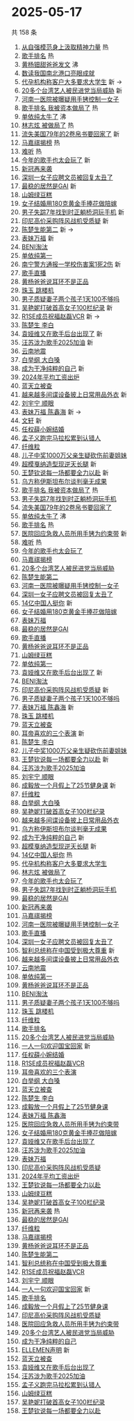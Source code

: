 # 2025-05-17

共 158 条

<!-- BEGIN -->
<!-- 最后更新时间 Sat May 17 2025 03:15:36 GMT+0800 (China Standard Time) -->

1. [从自强模范身上汲取精神力量](https://s.weibo.com//weibo?q=%23%E4%BB%8E%E8%87%AA%E5%BC%BA%E6%A8%A1%E8%8C%83%E8%BA%AB%E4%B8%8A%E6%B1%B2%E5%8F%96%E7%B2%BE%E7%A5%9E%E5%8A%9B%E9%87%8F%23&Refer=new_time)
   热
1. [歌手排名](https://s.weibo.com//weibo?q=%E6%AD%8C%E6%89%8B%E6%8E%92%E5%90%8D&t=31&band_rank=1&Refer=top)
   热
1. [黄杨钿甜爸爸发文](https://s.weibo.com//weibo?q=%23%E9%BB%84%E6%9D%A8%E9%92%BF%E7%94%9C%E7%88%B8%E7%88%B8%E5%8F%91%E6%96%87%23&t=31&band_rank=2&Refer=top)
   沸
1. [数读我国南北港口亮眼成就](https://s.weibo.com//weibo?q=%23%E6%95%B0%E8%AF%BB%E6%88%91%E5%9B%BD%E5%8D%97%E5%8C%97%E6%B8%AF%E5%8F%A3%E4%BA%AE%E7%9C%BC%E6%88%90%E5%B0%B1%23&t=31&band_rank=3&Refer=top)
1. [代孕机构称客户大多要求大学生](https://s.weibo.com//weibo?q=%23%E4%BB%A3%E5%AD%95%E6%9C%BA%E6%9E%84%E7%A7%B0%E5%AE%A2%E6%88%B7%E5%A4%A7%E5%A4%9A%E8%A6%81%E6%B1%82%E5%A4%A7%E5%AD%A6%E7%94%9F%23&t=31&band_rank=4&Refer=top)
   新 ->
1. [20多个台湾艺人被民进党当局威胁](https://s.weibo.com//weibo?q=%2320%E5%A4%9A%E4%B8%AA%E5%8F%B0%E6%B9%BE%E8%89%BA%E4%BA%BA%E8%A2%AB%E6%B0%91%E8%BF%9B%E5%85%9A%E5%BD%93%E5%B1%80%E5%A8%81%E8%83%81%23&t=31&band_rank=5&Refer=top)
   新
1. [河南一医院被曝疑用手铐控制一女子](https://s.weibo.com//weibo?q=%23%E6%B2%B3%E5%8D%97%E4%B8%80%E5%8C%BB%E9%99%A2%E8%A2%AB%E6%9B%9D%E7%96%91%E7%94%A8%E6%89%8B%E9%93%90%E6%8E%A7%E5%88%B6%E4%B8%80%E5%A5%B3%E5%AD%90%23&t=31&band_rank=6&Refer=top)
1. [歌手排名 我被资本做局了](https://s.weibo.com//weibo?q=%E6%AD%8C%E6%89%8B%E6%8E%92%E5%90%8D%20%E6%88%91%E8%A2%AB%E8%B5%84%E6%9C%AC%E5%81%9A%E5%B1%80%E4%BA%86&t=31&band_rank=7&Refer=top)
   热
1. [单依纯太牛了](https://s.weibo.com//weibo?q=%E5%8D%95%E4%BE%9D%E7%BA%AF%E5%A4%AA%E7%89%9B%E4%BA%86&t=31&band_rank=8&Refer=top)
   沸
1. [林志炫 被做局了](https://s.weibo.com//weibo?q=%E6%9E%97%E5%BF%97%E7%82%AB%20%E8%A2%AB%E5%81%9A%E5%B1%80%E4%BA%86&t=31&band_rank=9&Refer=top)
   热
1. [流失美国79年的2卷帛书要回家了](https://s.weibo.com//weibo?q=%23%E6%B5%81%E5%A4%B1%E7%BE%8E%E5%9B%BD79%E5%B9%B4%E7%9A%842%E5%8D%B7%E5%B8%9B%E4%B9%A6%E8%A6%81%E5%9B%9E%E5%AE%B6%E4%BA%86%23&t=31&band_rank=10&Refer=top)
   新
1. [马嘉祺揭榜](https://s.weibo.com//weibo?q=%23%E9%A9%AC%E5%98%89%E7%A5%BA%E6%8F%AD%E6%A6%9C%23&t=31&band_rank=11&Refer=top)
   热
1. [难听](https://s.weibo.com//weibo?q=%E9%9A%BE%E5%90%AC&t=31&band_rank=12&Refer=top)
   热
1. [今年的歌手也太会玩了](https://s.weibo.com//weibo?q=%23%E4%BB%8A%E5%B9%B4%E7%9A%84%E6%AD%8C%E6%89%8B%E4%B9%9F%E5%A4%AA%E4%BC%9A%E7%8E%A9%E4%BA%86%23&t=31&band_rank=13&Refer=top)
   新
1. [新冠再来袭](https://s.weibo.com//weibo?q=%23%E6%96%B0%E5%86%A0%E5%86%8D%E6%9D%A5%E8%A2%AD%23&t=31&band_rank=14&Refer=top)
1. [深圳一女子应聘文员被回复太丑了](https://s.weibo.com//weibo?q=%23%E6%B7%B1%E5%9C%B3%E4%B8%80%E5%A5%B3%E5%AD%90%E5%BA%94%E8%81%98%E6%96%87%E5%91%98%E8%A2%AB%E5%9B%9E%E5%A4%8D%E5%A4%AA%E4%B8%91%E4%BA%86%23&t=31&band_rank=15&Refer=top)
1. [最稳的居然是GAI](https://s.weibo.com//weibo?q=%23%E6%9C%80%E7%A8%B3%E7%9A%84%E5%B1%85%E7%84%B6%E6%98%AFGAI%23&t=31&band_rank=16&Refer=top)
   新
1. [山姆绿豆糕](https://s.weibo.com//weibo?q=%E5%B1%B1%E5%A7%86%E7%BB%BF%E8%B1%86%E7%B3%95&t=31&band_rank=17&Refer=top)
1. [女子结婚用180克黄金手捧花做陪嫁](https://s.weibo.com//weibo?q=%23%E5%A5%B3%E5%AD%90%E7%BB%93%E5%A9%9A%E7%94%A8180%E5%85%8B%E9%BB%84%E9%87%91%E6%89%8B%E6%8D%A7%E8%8A%B1%E5%81%9A%E9%99%AA%E5%AB%81%23&t=31&band_rank=18&Refer=top)
1. [男子失踪7年找到时正躺桥洞玩手机](https://s.weibo.com//weibo?q=%23%E7%94%B7%E5%AD%90%E5%A4%B1%E8%B8%AA7%E5%B9%B4%E6%89%BE%E5%88%B0%E6%97%B6%E6%AD%A3%E8%BA%BA%E6%A1%A5%E6%B4%9E%E7%8E%A9%E6%89%8B%E6%9C%BA%23&t=31&band_rank=19&Refer=top)
   新
1. [印尼高价采购阵风战机受质疑](https://s.weibo.com//weibo?q=%23%E5%8D%B0%E5%B0%BC%E9%AB%98%E4%BB%B7%E9%87%87%E8%B4%AD%E9%98%B5%E9%A3%8E%E6%88%98%E6%9C%BA%E5%8F%97%E8%B4%A8%E7%96%91%23&t=31&band_rank=20&Refer=top)
   新
1. [陈楚生能第二](https://s.weibo.com//weibo?q=%E9%99%88%E6%A5%9A%E7%94%9F%E8%83%BD%E7%AC%AC%E4%BA%8C&t=31&band_rank=21&Refer=top)
   新 ->
1. [表妹万福](https://s.weibo.com//weibo?q=%E8%A1%A8%E5%A6%B9%E4%B8%87%E7%A6%8F&t=31&band_rank=22&Refer=top)
   新
1. [BENI淘汰](https://s.weibo.com//weibo?q=BENI%E6%B7%98%E6%B1%B0&t=31&band_rank=23&Refer=top)
1. [单依纯第一](https://s.weibo.com//weibo?q=%E5%8D%95%E4%BE%9D%E7%BA%AF%E7%AC%AC%E4%B8%80&t=31&band_rank=24&Refer=top)
1. [南宁警方通报一学校伤害案1死2伤](https://s.weibo.com//weibo?q=%23%E5%8D%97%E5%AE%81%E8%AD%A6%E6%96%B9%E9%80%9A%E6%8A%A5%E4%B8%80%E5%AD%A6%E6%A0%A1%E4%BC%A4%E5%AE%B3%E6%A1%881%E6%AD%BB2%E4%BC%A4%23&t=31&band_rank=25&Refer=top)
   新
1. [歌手直播](https://s.weibo.com//weibo?q=%E6%AD%8C%E6%89%8B%E7%9B%B4%E6%92%AD&t=31&band_rank=26&Refer=top)
1. [黄杨爸爸说耳环不是正品](https://s.weibo.com//weibo?q=%23%E9%BB%84%E6%9D%A8%E7%88%B8%E7%88%B8%E8%AF%B4%E8%80%B3%E7%8E%AF%E4%B8%8D%E6%98%AF%E6%AD%A3%E5%93%81%23&t=31&band_rank=27&Refer=top)
1. [珠玉 跳楼机](https://s.weibo.com//weibo?q=%E7%8F%A0%E7%8E%89%20%E8%B7%B3%E6%A5%BC%E6%9C%BA&t=31&band_rank=28&Refer=top)
1. [男子质疑妻子两个孩子1天100不够吗](https://s.weibo.com//weibo?q=%23%E7%94%B7%E5%AD%90%E8%B4%A8%E7%96%91%E5%A6%BB%E5%AD%90%E4%B8%A4%E4%B8%AA%E5%AD%A9%E5%AD%901%E5%A4%A9100%E4%B8%8D%E5%A4%9F%E5%90%97%23&t=31&band_rank=29&Refer=top)
1. [吴艳妮打破首高女子100栏纪录](https://s.weibo.com//weibo?q=%23%E5%90%B4%E8%89%B3%E5%A6%AE%E6%89%93%E7%A0%B4%E9%A6%96%E9%AB%98%E5%A5%B3%E5%AD%90100%E6%A0%8F%E7%BA%AA%E5%BD%95%23&t=31&band_rank=30&Refer=top)
   新
1. [R1SE成员祝福赵磊VCR](https://s.weibo.com//weibo?q=%23R1SE%E6%88%90%E5%91%98%E7%A5%9D%E7%A6%8F%E8%B5%B5%E7%A3%8AVCR%23&t=31&band_rank=31&Refer=top)
   新 ->
1. [陈楚生 李白](https://s.weibo.com//weibo?q=%E9%99%88%E6%A5%9A%E7%94%9F%20%E6%9D%8E%E7%99%BD&t=31&band_rank=32&Refer=top)
1. [袁娅维又在歌手后台出现了](https://s.weibo.com//weibo?q=%E8%A2%81%E5%A8%85%E7%BB%B4%E5%8F%88%E5%9C%A8%E6%AD%8C%E6%89%8B%E5%90%8E%E5%8F%B0%E5%87%BA%E7%8E%B0%E4%BA%86&t=31&band_rank=33&Refer=top)
   新
1. [汪苏泷为歌手2025加油](https://s.weibo.com//weibo?q=%23%E6%B1%AA%E8%8B%8F%E6%B3%B7%E4%B8%BA%E6%AD%8C%E6%89%8B2025%E5%8A%A0%E6%B2%B9%23&t=31&band_rank=34&Refer=top)
   新
1. [云南地震](https://s.weibo.com//weibo?q=%E4%BA%91%E5%8D%97%E5%9C%B0%E9%9C%87&t=31&band_rank=35&Refer=top)
1. [白举纲 大白嗓](https://s.weibo.com//weibo?q=%E7%99%BD%E4%B8%BE%E7%BA%B2%20%E5%A4%A7%E7%99%BD%E5%97%93&t=31&band_rank=36&Refer=top)
1. [成为干净纯粹的自己](https://s.weibo.com//weibo?q=%23%E6%88%90%E4%B8%BA%E5%B9%B2%E5%87%80%E7%BA%AF%E7%B2%B9%E7%9A%84%E8%87%AA%E5%B7%B1%23&t=31&band_rank=37&Refer=top)
   新
1. [2024年平均工资出炉](https://s.weibo.com//weibo?q=%232024%E5%B9%B4%E5%B9%B3%E5%9D%87%E5%B7%A5%E8%B5%84%E5%87%BA%E7%82%89%23&t=31&band_rank=38&Refer=top)
1. [蓝天立被查](https://s.weibo.com//weibo?q=%23%E8%93%9D%E5%A4%A9%E7%AB%8B%E8%A2%AB%E6%9F%A5%23&t=31&band_rank=39&Refer=top)
1. [越来越多间谍设备披上日常用品外衣](https://s.weibo.com//weibo?q=%23%E8%B6%8A%E6%9D%A5%E8%B6%8A%E5%A4%9A%E9%97%B4%E8%B0%8D%E8%AE%BE%E5%A4%87%E6%8A%AB%E4%B8%8A%E6%97%A5%E5%B8%B8%E7%94%A8%E5%93%81%E5%A4%96%E8%A1%A3%23&t=31&band_rank=40&Refer=top)
   新
1. [刘宇宁 顺眼](https://s.weibo.com//weibo?q=%E5%88%98%E5%AE%87%E5%AE%81%20%E9%A1%BA%E7%9C%BC&t=31&band_rank=41&Refer=top)
1. [表妹万福 陈鑫海](https://s.weibo.com//weibo?q=%E8%A1%A8%E5%A6%B9%E4%B8%87%E7%A6%8F%20%E9%99%88%E9%91%AB%E6%B5%B7&t=31&band_rank=42&Refer=top)
   新 ->
1. [文轩](https://s.weibo.com//weibo?q=%E6%96%87%E8%BD%A9&t=31&band_rank=43&Refer=top)
   新
1. [任权薛小婉结婚](https://s.weibo.com//weibo?q=%23%E4%BB%BB%E6%9D%83%E8%96%9B%E5%B0%8F%E5%A9%89%E7%BB%93%E5%A9%9A%23&t=31&band_rank=44&Refer=top)
1. [孟子义跑完马拉松累到认错人](https://s.weibo.com//weibo?q=%E5%AD%9F%E5%AD%90%E4%B9%89%E8%B7%91%E5%AE%8C%E9%A9%AC%E6%8B%89%E6%9D%BE%E7%B4%AF%E5%88%B0%E8%AE%A4%E9%94%99%E4%BA%BA&t=31&band_rank=45&Refer=top)
1. [纤维粒](https://s.weibo.com//weibo?q=%E7%BA%A4%E7%BB%B4%E7%B2%92&t=31&band_rank=46&Refer=top)
1. [儿子中奖1000万父亲生疑砍伤前妻姐妹](https://s.weibo.com//weibo?q=%23%E5%84%BF%E5%AD%90%E4%B8%AD%E5%A5%961000%E4%B8%87%E7%88%B6%E4%BA%B2%E7%94%9F%E7%96%91%E7%A0%8D%E4%BC%A4%E5%89%8D%E5%A6%BB%E5%A7%90%E5%A6%B9%23&t=31&band_rank=47&Refer=top)
1. [超模戛纳造型现逆天长腿](https://s.weibo.com//weibo?q=%E8%B6%85%E6%A8%A1%E6%88%9B%E7%BA%B3%E9%80%A0%E5%9E%8B%E7%8E%B0%E9%80%86%E5%A4%A9%E9%95%BF%E8%85%BF&t=31&band_rank=48&Refer=top)
   新
1. [王楚钦说每一场都要全力以赴](https://s.weibo.com//weibo?q=%23%E7%8E%8B%E6%A5%9A%E9%92%A6%E8%AF%B4%E6%AF%8F%E4%B8%80%E5%9C%BA%E9%83%BD%E8%A6%81%E5%85%A8%E5%8A%9B%E4%BB%A5%E8%B5%B4%23&t=31&band_rank=49&Refer=top)
   新
1. [乌方称伊斯坦布尔谈判毫无成果](https://s.weibo.com//weibo?q=%23%E4%B9%8C%E6%96%B9%E7%A7%B0%E4%BC%8A%E6%96%AF%E5%9D%A6%E5%B8%83%E5%B0%94%E8%B0%88%E5%88%A4%E6%AF%AB%E6%97%A0%E6%88%90%E6%9E%9C%23&t=31&band_rank=50&Refer=top)
1. [歌手排名 我被资本做局了](https://s.weibo.com//weibo?q=%E6%AD%8C%E6%89%8B%E6%8E%92%E5%90%8D%20%E6%88%91%E8%A2%AB%E8%B5%84%E6%9C%AC%E5%81%9A%E5%B1%80%E4%BA%86&t=31&band_rank=1&Refer=top)
   热
1. [男子失踪7年找到时正躺桥洞玩手机](https://s.weibo.com//weibo?q=%23%E7%94%B7%E5%AD%90%E5%A4%B1%E8%B8%AA7%E5%B9%B4%E6%89%BE%E5%88%B0%E6%97%B6%E6%AD%A3%E8%BA%BA%E6%A1%A5%E6%B4%9E%E7%8E%A9%E6%89%8B%E6%9C%BA%23&t=31&band_rank=5&Refer=top)
1. [流失美国79年的2卷帛书要回家了](https://s.weibo.com//weibo?q=%23%E6%B5%81%E5%A4%B1%E7%BE%8E%E5%9B%BD79%E5%B9%B4%E7%9A%842%E5%8D%B7%E5%B8%9B%E4%B9%A6%E8%A6%81%E5%9B%9E%E5%AE%B6%E4%BA%86%23&t=31&band_rank=6&Refer=top)
1. [单依纯太牛了](https://s.weibo.com//weibo?q=%E5%8D%95%E4%BE%9D%E7%BA%AF%E5%A4%AA%E7%89%9B%E4%BA%86&t=31&band_rank=7&Refer=top)
   沸
1. [歌手排名](https://s.weibo.com//weibo?q=%E6%AD%8C%E6%89%8B%E6%8E%92%E5%90%8D&t=31&band_rank=8&Refer=top)
   热
1. [医院回应急救人员所用手铐为约束带](https://s.weibo.com//weibo?q=%23%E5%8C%BB%E9%99%A2%E5%9B%9E%E5%BA%94%E6%80%A5%E6%95%91%E4%BA%BA%E5%91%98%E6%89%80%E7%94%A8%E6%89%8B%E9%93%90%E4%B8%BA%E7%BA%A6%E6%9D%9F%E5%B8%A6%23&t=31&band_rank=10&Refer=top)
   新
1. [难听](https://s.weibo.com//weibo?q=%E9%9A%BE%E5%90%AC&t=31&band_rank=11&Refer=top)
   热
1. [今年的歌手也太会玩了](https://s.weibo.com//weibo?q=%23%E4%BB%8A%E5%B9%B4%E7%9A%84%E6%AD%8C%E6%89%8B%E4%B9%9F%E5%A4%AA%E4%BC%9A%E7%8E%A9%E4%BA%86%23&t=31&band_rank=12&Refer=top)
1. [马嘉祺揭榜](https://s.weibo.com//weibo?q=%23%E9%A9%AC%E5%98%89%E7%A5%BA%E6%8F%AD%E6%A6%9C%23&t=31&band_rank=13&Refer=top)
1. [20多个台湾艺人被民进党当局威胁](https://s.weibo.com//weibo?q=%2320%E5%A4%9A%E4%B8%AA%E5%8F%B0%E6%B9%BE%E8%89%BA%E4%BA%BA%E8%A2%AB%E6%B0%91%E8%BF%9B%E5%85%9A%E5%BD%93%E5%B1%80%E5%A8%81%E8%83%81%23&t=31&band_rank=15&Refer=top)
1. [陈楚生能第二](https://s.weibo.com//weibo?q=%E9%99%88%E6%A5%9A%E7%94%9F%E8%83%BD%E7%AC%AC%E4%BA%8C&t=31&band_rank=16&Refer=top)
1. [河南一医院被曝疑用手铐控制一女子](https://s.weibo.com//weibo?q=%23%E6%B2%B3%E5%8D%97%E4%B8%80%E5%8C%BB%E9%99%A2%E8%A2%AB%E6%9B%9D%E7%96%91%E7%94%A8%E6%89%8B%E9%93%90%E6%8E%A7%E5%88%B6%E4%B8%80%E5%A5%B3%E5%AD%90%23&t=31&band_rank=17&Refer=top)
1. [深圳一女子应聘文员被回复太丑了](https://s.weibo.com//weibo?q=%23%E6%B7%B1%E5%9C%B3%E4%B8%80%E5%A5%B3%E5%AD%90%E5%BA%94%E8%81%98%E6%96%87%E5%91%98%E8%A2%AB%E5%9B%9E%E5%A4%8D%E5%A4%AA%E4%B8%91%E4%BA%86%23&t=31&band_rank=18&Refer=top)
1. [14亿中国人挺你](https://s.weibo.com//weibo?q=14%E4%BA%BF%E4%B8%AD%E5%9B%BD%E4%BA%BA%E6%8C%BA%E4%BD%A0&t=31&band_rank=19&Refer=top)
   新
1. [女子结婚用180克黄金手捧花做陪嫁](https://s.weibo.com//weibo?q=%23%E5%A5%B3%E5%AD%90%E7%BB%93%E5%A9%9A%E7%94%A8180%E5%85%8B%E9%BB%84%E9%87%91%E6%89%8B%E6%8D%A7%E8%8A%B1%E5%81%9A%E9%99%AA%E5%AB%81%23&t=31&band_rank=20&Refer=top)
1. [表妹万福](https://s.weibo.com//weibo?q=%E8%A1%A8%E5%A6%B9%E4%B8%87%E7%A6%8F&t=31&band_rank=21&Refer=top)
1. [最稳的居然是GAI](https://s.weibo.com//weibo?q=%23%E6%9C%80%E7%A8%B3%E7%9A%84%E5%B1%85%E7%84%B6%E6%98%AFGAI%23&t=31&band_rank=22&Refer=top)
1. [歌手直播](https://s.weibo.com//weibo?q=%E6%AD%8C%E6%89%8B%E7%9B%B4%E6%92%AD&t=31&band_rank=23&Refer=top)
1. [黄杨爸爸说耳环不是正品](https://s.weibo.com//weibo?q=%23%E9%BB%84%E6%9D%A8%E7%88%B8%E7%88%B8%E8%AF%B4%E8%80%B3%E7%8E%AF%E4%B8%8D%E6%98%AF%E6%AD%A3%E5%93%81%23&t=31&band_rank=24&Refer=top)
1. [山姆绿豆糕](https://s.weibo.com//weibo?q=%E5%B1%B1%E5%A7%86%E7%BB%BF%E8%B1%86%E7%B3%95&t=31&band_rank=25&Refer=top)
1. [单依纯第一](https://s.weibo.com//weibo?q=%E5%8D%95%E4%BE%9D%E7%BA%AF%E7%AC%AC%E4%B8%80&t=31&band_rank=26&Refer=top)
1. [袁娅维又在歌手后台出现了](https://s.weibo.com//weibo?q=%E8%A2%81%E5%A8%85%E7%BB%B4%E5%8F%88%E5%9C%A8%E6%AD%8C%E6%89%8B%E5%90%8E%E5%8F%B0%E5%87%BA%E7%8E%B0%E4%BA%86&t=31&band_rank=27&Refer=top)
   新
1. [BENI淘汰](https://s.weibo.com//weibo?q=BENI%E6%B7%98%E6%B1%B0&t=31&band_rank=28&Refer=top)
1. [印尼高价采购阵风战机受质疑](https://s.weibo.com//weibo?q=%23%E5%8D%B0%E5%B0%BC%E9%AB%98%E4%BB%B7%E9%87%87%E8%B4%AD%E9%98%B5%E9%A3%8E%E6%88%98%E6%9C%BA%E5%8F%97%E8%B4%A8%E7%96%91%23&t=31&band_rank=29&Refer=top)
   新
1. [男子质疑妻子两个孩子1天100不够吗](https://s.weibo.com//weibo?q=%23%E7%94%B7%E5%AD%90%E8%B4%A8%E7%96%91%E5%A6%BB%E5%AD%90%E4%B8%A4%E4%B8%AA%E5%AD%A9%E5%AD%901%E5%A4%A9100%E4%B8%8D%E5%A4%9F%E5%90%97%23&t=31&band_rank=30&Refer=top)
1. [表妹万福 陈鑫海](https://s.weibo.com//weibo?q=%E8%A1%A8%E5%A6%B9%E4%B8%87%E7%A6%8F%20%E9%99%88%E9%91%AB%E6%B5%B7&t=31&band_rank=32&Refer=top)
   新
1. [珠玉 跳楼机](https://s.weibo.com//weibo?q=%E7%8F%A0%E7%8E%89%20%E8%B7%B3%E6%A5%BC%E6%9C%BA&t=31&band_rank=33&Refer=top)
1. [蓝天立被查](https://s.weibo.com//weibo?q=%23%E8%93%9D%E5%A4%A9%E7%AB%8B%E8%A2%AB%E6%9F%A5%23&t=31&band_rank=34&Refer=top)
1. [耳帝喜欢的三个表演](https://s.weibo.com//weibo?q=%23%E8%80%B3%E5%B8%9D%E5%96%9C%E6%AC%A2%E7%9A%84%E4%B8%89%E4%B8%AA%E8%A1%A8%E6%BC%94%23&t=31&band_rank=36&Refer=top)
   新
1. [陈楚生 李白](https://s.weibo.com//weibo?q=%E9%99%88%E6%A5%9A%E7%94%9F%20%E6%9D%8E%E7%99%BD&t=31&band_rank=37&Refer=top)
1. [儿子中奖1000万父亲生疑砍伤前妻姐妹](https://s.weibo.com//weibo?q=%23%E5%84%BF%E5%AD%90%E4%B8%AD%E5%A5%961000%E4%B8%87%E7%88%B6%E4%BA%B2%E7%94%9F%E7%96%91%E7%A0%8D%E4%BC%A4%E5%89%8D%E5%A6%BB%E5%A7%90%E5%A6%B9%23&t=31&band_rank=39&Refer=top)
1. [王楚钦说每一场都要全力以赴](https://s.weibo.com//weibo?q=%23%E7%8E%8B%E6%A5%9A%E9%92%A6%E8%AF%B4%E6%AF%8F%E4%B8%80%E5%9C%BA%E9%83%BD%E8%A6%81%E5%85%A8%E5%8A%9B%E4%BB%A5%E8%B5%B4%23&t=31&band_rank=40&Refer=top)
   新
1. [汪苏泷为歌手2025加油](https://s.weibo.com//weibo?q=%23%E6%B1%AA%E8%8B%8F%E6%B3%B7%E4%B8%BA%E6%AD%8C%E6%89%8B2025%E5%8A%A0%E6%B2%B9%23&t=31&band_rank=41&Refer=top)
1. [刘宇宁 顺眼](https://s.weibo.com//weibo?q=%E5%88%98%E5%AE%87%E5%AE%81%20%E9%A1%BA%E7%9C%BC&t=31&band_rank=42&Refer=top)
1. [成毅放一个月假上了25节健身课](https://s.weibo.com//weibo?q=%23%E6%88%90%E6%AF%85%E6%94%BE%E4%B8%80%E4%B8%AA%E6%9C%88%E5%81%87%E4%B8%8A%E4%BA%8625%E8%8A%82%E5%81%A5%E8%BA%AB%E8%AF%BE%23&t=31&band_rank=43&Refer=top)
   新
1. [纤维粒](https://s.weibo.com//weibo?q=%E7%BA%A4%E7%BB%B4%E7%B2%92&t=31&band_rank=44&Refer=top)
1. [白举纲 大白嗓](https://s.weibo.com//weibo?q=%E7%99%BD%E4%B8%BE%E7%BA%B2%20%E5%A4%A7%E7%99%BD%E5%97%93&t=31&band_rank=45&Refer=top)
1. [吴艳妮打破首高女子100栏纪录](https://s.weibo.com//weibo?q=%23%E5%90%B4%E8%89%B3%E5%A6%AE%E6%89%93%E7%A0%B4%E9%A6%96%E9%AB%98%E5%A5%B3%E5%AD%90100%E6%A0%8F%E7%BA%AA%E5%BD%95%23&t=31&band_rank=46&Refer=top)
1. [越来越多间谍设备披上日常用品外衣](https://s.weibo.com//weibo?q=%23%E8%B6%8A%E6%9D%A5%E8%B6%8A%E5%A4%9A%E9%97%B4%E8%B0%8D%E8%AE%BE%E5%A4%87%E6%8A%AB%E4%B8%8A%E6%97%A5%E5%B8%B8%E7%94%A8%E5%93%81%E5%A4%96%E8%A1%A3%23&t=31&band_rank=47&Refer=top)
1. [乌方称伊斯坦布尔谈判毫无成果](https://s.weibo.com//weibo?q=%23%E4%B9%8C%E6%96%B9%E7%A7%B0%E4%BC%8A%E6%96%AF%E5%9D%A6%E5%B8%83%E5%B0%94%E8%B0%88%E5%88%A4%E6%AF%AB%E6%97%A0%E6%88%90%E6%9E%9C%23&t=31&band_rank=48&Refer=top)
1. [成为干净纯粹的自己](https://s.weibo.com//weibo?q=%23%E6%88%90%E4%B8%BA%E5%B9%B2%E5%87%80%E7%BA%AF%E7%B2%B9%E7%9A%84%E8%87%AA%E5%B7%B1%23&t=31&band_rank=49&Refer=top)
   新
1. [超模戛纳造型现逆天长腿](https://s.weibo.com//weibo?q=%E8%B6%85%E6%A8%A1%E6%88%9B%E7%BA%B3%E9%80%A0%E5%9E%8B%E7%8E%B0%E9%80%86%E5%A4%A9%E9%95%BF%E8%85%BF&t=31&band_rank=50&Refer=top)
   新
1. [14亿中国人挺你](https://s.weibo.com//weibo?q=14%E4%BA%BF%E4%B8%AD%E5%9B%BD%E4%BA%BA%E6%8C%BA%E4%BD%A0&t=31&band_rank=4&Refer=top)
   热
1. [代孕机构称客户大多要求大学生](https://s.weibo.com//weibo?q=%23%E4%BB%A3%E5%AD%95%E6%9C%BA%E6%9E%84%E7%A7%B0%E5%AE%A2%E6%88%B7%E5%A4%A7%E5%A4%9A%E8%A6%81%E6%B1%82%E5%A4%A7%E5%AD%A6%E7%94%9F%23&t=31&band_rank=5&Refer=top)
1. [林志炫 被做局了](https://s.weibo.com//weibo?q=%E6%9E%97%E5%BF%97%E7%82%AB%20%E8%A2%AB%E5%81%9A%E5%B1%80%E4%BA%86&t=31&band_rank=8&Refer=top)
1. [今年的歌手也太会玩了](https://s.weibo.com//weibo?q=%23%E4%BB%8A%E5%B9%B4%E7%9A%84%E6%AD%8C%E6%89%8B%E4%B9%9F%E5%A4%AA%E4%BC%9A%E7%8E%A9%E4%BA%86%23&t=31&band_rank=9&Refer=top)
1. [男子失踪7年找到时正躺桥洞玩手机](https://s.weibo.com//weibo?q=%23%E7%94%B7%E5%AD%90%E5%A4%B1%E8%B8%AA7%E5%B9%B4%E6%89%BE%E5%88%B0%E6%97%B6%E6%AD%A3%E8%BA%BA%E6%A1%A5%E6%B4%9E%E7%8E%A9%E6%89%8B%E6%9C%BA%23&t=31&band_rank=10&Refer=top)
1. [最稳的居然是GAI](https://s.weibo.com//weibo?q=%23%E6%9C%80%E7%A8%B3%E7%9A%84%E5%B1%85%E7%84%B6%E6%98%AFGAI%23&t=31&band_rank=12&Refer=top)
1. [新冠再来袭](https://s.weibo.com//weibo?q=%23%E6%96%B0%E5%86%A0%E5%86%8D%E6%9D%A5%E8%A2%AD%23&t=31&band_rank=13&Refer=top)
1. [马嘉祺揭榜](https://s.weibo.com//weibo?q=%23%E9%A9%AC%E5%98%89%E7%A5%BA%E6%8F%AD%E6%A6%9C%23&t=31&band_rank=14&Refer=top)
1. [河南一医院被曝疑用手铐控制一女子](https://s.weibo.com//weibo?q=%23%E6%B2%B3%E5%8D%97%E4%B8%80%E5%8C%BB%E9%99%A2%E8%A2%AB%E6%9B%9D%E7%96%91%E7%94%A8%E6%89%8B%E9%93%90%E6%8E%A7%E5%88%B6%E4%B8%80%E5%A5%B3%E5%AD%90%23&t=31&band_rank=15&Refer=top)
1. [歌手直播](https://s.weibo.com//weibo?q=%E6%AD%8C%E6%89%8B%E7%9B%B4%E6%92%AD&t=31&band_rank=16&Refer=top)
1. [深圳一女子应聘文员被回复太丑了](https://s.weibo.com//weibo?q=%23%E6%B7%B1%E5%9C%B3%E4%B8%80%E5%A5%B3%E5%AD%90%E5%BA%94%E8%81%98%E6%96%87%E5%91%98%E8%A2%AB%E5%9B%9E%E5%A4%8D%E5%A4%AA%E4%B8%91%E4%BA%86%23&t=31&band_rank=17&Refer=top)
1. [智利总统称在中国受到极大尊重](https://s.weibo.com//weibo?q=%23%E6%99%BA%E5%88%A9%E6%80%BB%E7%BB%9F%E7%A7%B0%E5%9C%A8%E4%B8%AD%E5%9B%BD%E5%8F%97%E5%88%B0%E6%9E%81%E5%A4%A7%E5%B0%8A%E9%87%8D%23&t=31&band_rank=18&Refer=top)
   新
1. [越来越多间谍设备披上日常用品外衣](https://s.weibo.com//weibo?q=%23%E8%B6%8A%E6%9D%A5%E8%B6%8A%E5%A4%9A%E9%97%B4%E8%B0%8D%E8%AE%BE%E5%A4%87%E6%8A%AB%E4%B8%8A%E6%97%A5%E5%B8%B8%E7%94%A8%E5%93%81%E5%A4%96%E8%A1%A3%23&t=31&band_rank=19&Refer=top)
1. [云南地震](https://s.weibo.com//weibo?q=%E4%BA%91%E5%8D%97%E5%9C%B0%E9%9C%87&t=31&band_rank=20&Refer=top)
1. [单依纯第一](https://s.weibo.com//weibo?q=%E5%8D%95%E4%BE%9D%E7%BA%AF%E7%AC%AC%E4%B8%80&t=31&band_rank=22&Refer=top)
1. [黄杨爸爸说耳环不是正品](https://s.weibo.com//weibo?q=%23%E9%BB%84%E6%9D%A8%E7%88%B8%E7%88%B8%E8%AF%B4%E8%80%B3%E7%8E%AF%E4%B8%8D%E6%98%AF%E6%AD%A3%E5%93%81%23&t=31&band_rank=23&Refer=top)
1. [BENI淘汰](https://s.weibo.com//weibo?q=BENI%E6%B7%98%E6%B1%B0&t=31&band_rank=24&Refer=top)
1. [男子质疑妻子两个孩子1天100不够吗](https://s.weibo.com//weibo?q=%23%E7%94%B7%E5%AD%90%E8%B4%A8%E7%96%91%E5%A6%BB%E5%AD%90%E4%B8%A4%E4%B8%AA%E5%AD%A9%E5%AD%901%E5%A4%A9100%E4%B8%8D%E5%A4%9F%E5%90%97%23&t=31&band_rank=25&Refer=top)
1. [珠玉 跳楼机](https://s.weibo.com//weibo?q=%E7%8F%A0%E7%8E%89%20%E8%B7%B3%E6%A5%BC%E6%9C%BA&t=31&band_rank=26&Refer=top)
1. [纤维粒](https://s.weibo.com//weibo?q=%E7%BA%A4%E7%BB%B4%E7%B2%92&t=31&band_rank=27&Refer=top)
1. [歌手排名](https://s.weibo.com//weibo?q=%E6%AD%8C%E6%89%8B%E6%8E%92%E5%90%8D&t=31&band_rank=28&Refer=top)
1. [20多个台湾艺人被民进党当局威胁](https://s.weibo.com//weibo?q=%2320%E5%A4%9A%E4%B8%AA%E5%8F%B0%E6%B9%BE%E8%89%BA%E4%BA%BA%E8%A2%AB%E6%B0%91%E8%BF%9B%E5%85%9A%E5%BD%93%E5%B1%80%E5%A8%81%E8%83%81%23&t=31&band_rank=29&Refer=top)
1. [一人一句欢迎国宝回家](https://s.weibo.com//weibo?q=%23%E4%B8%80%E4%BA%BA%E4%B8%80%E5%8F%A5%E6%AC%A2%E8%BF%8E%E5%9B%BD%E5%AE%9D%E5%9B%9E%E5%AE%B6%23&t=31&band_rank=30&Refer=top)
   新
1. [任权薛小婉结婚](https://s.weibo.com//weibo?q=%23%E4%BB%BB%E6%9D%83%E8%96%9B%E5%B0%8F%E5%A9%89%E7%BB%93%E5%A9%9A%23&t=31&band_rank=31&Refer=top)
1. [R1SE成员祝福赵磊VCR](https://s.weibo.com//weibo?q=%23R1SE%E6%88%90%E5%91%98%E7%A5%9D%E7%A6%8F%E8%B5%B5%E7%A3%8AVCR%23&t=31&band_rank=32&Refer=top)
1. [耳帝喜欢的三个表演](https://s.weibo.com//weibo?q=%23%E8%80%B3%E5%B8%9D%E5%96%9C%E6%AC%A2%E7%9A%84%E4%B8%89%E4%B8%AA%E8%A1%A8%E6%BC%94%23&t=31&band_rank=33&Refer=top)
1. [白举纲 大白嗓](https://s.weibo.com//weibo?q=%E7%99%BD%E4%B8%BE%E7%BA%B2%20%E5%A4%A7%E7%99%BD%E5%97%93&t=31&band_rank=34&Refer=top)
1. [蓝天立被查](https://s.weibo.com//weibo?q=%23%E8%93%9D%E5%A4%A9%E7%AB%8B%E8%A2%AB%E6%9F%A5%23&t=31&band_rank=35&Refer=top)
1. [陈楚生 李白](https://s.weibo.com//weibo?q=%E9%99%88%E6%A5%9A%E7%94%9F%20%E6%9D%8E%E7%99%BD&t=31&band_rank=36&Refer=top)
1. [成毅放一个月假上了25节健身课](https://s.weibo.com//weibo?q=%23%E6%88%90%E6%AF%85%E6%94%BE%E4%B8%80%E4%B8%AA%E6%9C%88%E5%81%87%E4%B8%8A%E4%BA%8625%E8%8A%82%E5%81%A5%E8%BA%AB%E8%AF%BE%23&t=31&band_rank=37&Refer=top)
1. [表妹万福 陈鑫海](https://s.weibo.com//weibo?q=%E8%A1%A8%E5%A6%B9%E4%B8%87%E7%A6%8F%20%E9%99%88%E9%91%AB%E6%B5%B7&t=31&band_rank=38&Refer=top)
1. [医院回应急救人员所用手铐为约束带](https://s.weibo.com//weibo?q=%23%E5%8C%BB%E9%99%A2%E5%9B%9E%E5%BA%94%E6%80%A5%E6%95%91%E4%BA%BA%E5%91%98%E6%89%80%E7%94%A8%E6%89%8B%E9%93%90%E4%B8%BA%E7%BA%A6%E6%9D%9F%E5%B8%A6%23&t=31&band_rank=39&Refer=top)
1. [女子结婚用180克黄金手捧花做陪嫁](https://s.weibo.com//weibo?q=%23%E5%A5%B3%E5%AD%90%E7%BB%93%E5%A9%9A%E7%94%A8180%E5%85%8B%E9%BB%84%E9%87%91%E6%89%8B%E6%8D%A7%E8%8A%B1%E5%81%9A%E9%99%AA%E5%AB%81%23&t=31&band_rank=40&Refer=top)
1. [袁娅维又在歌手后台出现了](https://s.weibo.com//weibo?q=%E8%A2%81%E5%A8%85%E7%BB%B4%E5%8F%88%E5%9C%A8%E6%AD%8C%E6%89%8B%E5%90%8E%E5%8F%B0%E5%87%BA%E7%8E%B0%E4%BA%86&t=31&band_rank=41&Refer=top)
1. [汪苏泷为歌手2025加油](https://s.weibo.com//weibo?q=%23%E6%B1%AA%E8%8B%8F%E6%B3%B7%E4%B8%BA%E6%AD%8C%E6%89%8B2025%E5%8A%A0%E6%B2%B9%23&t=31&band_rank=43&Refer=top)
1. [表妹万福](https://s.weibo.com//weibo?q=%E8%A1%A8%E5%A6%B9%E4%B8%87%E7%A6%8F&t=31&band_rank=44&Refer=top)
1. [印尼高价采购阵风战机受质疑](https://s.weibo.com//weibo?q=%23%E5%8D%B0%E5%B0%BC%E9%AB%98%E4%BB%B7%E9%87%87%E8%B4%AD%E9%98%B5%E9%A3%8E%E6%88%98%E6%9C%BA%E5%8F%97%E8%B4%A8%E7%96%91%23&t=31&band_rank=46&Refer=top)
1. [2024年平均工资出炉](https://s.weibo.com//weibo?q=%232024%E5%B9%B4%E5%B9%B3%E5%9D%87%E5%B7%A5%E8%B5%84%E5%87%BA%E7%82%89%23&t=31&band_rank=47&Refer=top)
1. [王楚钦说每一场都要全力以赴](https://s.weibo.com//weibo?q=%23%E7%8E%8B%E6%A5%9A%E9%92%A6%E8%AF%B4%E6%AF%8F%E4%B8%80%E5%9C%BA%E9%83%BD%E8%A6%81%E5%85%A8%E5%8A%9B%E4%BB%A5%E8%B5%B4%23&t=31&band_rank=48&Refer=top)
1. [山姆绿豆糕](https://s.weibo.com//weibo?q=%E5%B1%B1%E5%A7%86%E7%BB%BF%E8%B1%86%E7%B3%95&t=31&band_rank=49&Refer=top)
1. [吴艳妮打破首高女子100栏纪录](https://s.weibo.com//weibo?q=%23%E5%90%B4%E8%89%B3%E5%A6%AE%E6%89%93%E7%A0%B4%E9%A6%96%E9%AB%98%E5%A5%B3%E5%AD%90100%E6%A0%8F%E7%BA%AA%E5%BD%95%23&t=31&band_rank=50&Refer=top)
1. [新冠再来袭](https://s.weibo.com//weibo?q=%23%E6%96%B0%E5%86%A0%E5%86%8D%E6%9D%A5%E8%A2%AD%23&t=31&band_rank=12&Refer=top)
   热
1. [最稳的居然是GAI](https://s.weibo.com//weibo?q=%23%E6%9C%80%E7%A8%B3%E7%9A%84%E5%B1%85%E7%84%B6%E6%98%AFGAI%23&t=31&band_rank=13&Refer=top)
1. [纤维粒](https://s.weibo.com//weibo?q=%E7%BA%A4%E7%BB%B4%E7%B2%92&t=31&band_rank=14&Refer=top)
1. [马嘉祺揭榜](https://s.weibo.com//weibo?q=%23%E9%A9%AC%E5%98%89%E7%A5%BA%E6%8F%AD%E6%A6%9C%23&t=31&band_rank=17&Refer=top)
1. [黄杨爸爸说耳环不是正品](https://s.weibo.com//weibo?q=%23%E9%BB%84%E6%9D%A8%E7%88%B8%E7%88%B8%E8%AF%B4%E8%80%B3%E7%8E%AF%E4%B8%8D%E6%98%AF%E6%AD%A3%E5%93%81%23&t=31&band_rank=21&Refer=top)
1. [陈楚生能第二](https://s.weibo.com//weibo?q=%E9%99%88%E6%A5%9A%E7%94%9F%E8%83%BD%E7%AC%AC%E4%BA%8C&t=31&band_rank=23&Refer=top)
1. [智利总统称在中国受到极大尊重](https://s.weibo.com//weibo?q=%23%E6%99%BA%E5%88%A9%E6%80%BB%E7%BB%9F%E7%A7%B0%E5%9C%A8%E4%B8%AD%E5%9B%BD%E5%8F%97%E5%88%B0%E6%9E%81%E5%A4%A7%E5%B0%8A%E9%87%8D%23&t=31&band_rank=25&Refer=top)
1. [R1SE成员祝福赵磊VCR](https://s.weibo.com//weibo?q=%23R1SE%E6%88%90%E5%91%98%E7%A5%9D%E7%A6%8F%E8%B5%B5%E7%A3%8AVCR%23&t=31&band_rank=27&Refer=top)
1. [刘宇宁 顺眼](https://s.weibo.com//weibo?q=%E5%88%98%E5%AE%87%E5%AE%81%20%E9%A1%BA%E7%9C%BC&t=31&band_rank=28&Refer=top)
1. [一人一句欢迎国宝回家](https://s.weibo.com//weibo?q=%23%E4%B8%80%E4%BA%BA%E4%B8%80%E5%8F%A5%E6%AC%A2%E8%BF%8E%E5%9B%BD%E5%AE%9D%E5%9B%9E%E5%AE%B6%23&t=31&band_rank=29&Refer=top)
   新
1. [歌手排名](https://s.weibo.com//weibo?q=%E6%AD%8C%E6%89%8B%E6%8E%92%E5%90%8D&t=31&band_rank=32&Refer=top)
1. [成毅放一个月假上了25节健身课](https://s.weibo.com//weibo?q=%23%E6%88%90%E6%AF%85%E6%94%BE%E4%B8%80%E4%B8%AA%E6%9C%88%E5%81%87%E4%B8%8A%E4%BA%8625%E8%8A%82%E5%81%A5%E8%BA%AB%E8%AF%BE%23&t=31&band_rank=35&Refer=top)
1. [印尼高价采购阵风战机受质疑](https://s.weibo.com//weibo?q=%23%E5%8D%B0%E5%B0%BC%E9%AB%98%E4%BB%B7%E9%87%87%E8%B4%AD%E9%98%B5%E9%A3%8E%E6%88%98%E6%9C%BA%E5%8F%97%E8%B4%A8%E7%96%91%23&t=31&band_rank=37&Refer=top)
1. [医院回应急救人员所用手铐为约束带](https://s.weibo.com//weibo?q=%23%E5%8C%BB%E9%99%A2%E5%9B%9E%E5%BA%94%E6%80%A5%E6%95%91%E4%BA%BA%E5%91%98%E6%89%80%E7%94%A8%E6%89%8B%E9%93%90%E4%B8%BA%E7%BA%A6%E6%9D%9F%E5%B8%A6%23&t=31&band_rank=38&Refer=top)
1. [20多个台湾艺人被民进党当局威胁](https://s.weibo.com//weibo?q=%2320%E5%A4%9A%E4%B8%AA%E5%8F%B0%E6%B9%BE%E8%89%BA%E4%BA%BA%E8%A2%AB%E6%B0%91%E8%BF%9B%E5%85%9A%E5%BD%93%E5%B1%80%E5%A8%81%E8%83%81%23&t=31&band_rank=39&Refer=top)
1. [成为干净纯粹的自己](https://s.weibo.com//weibo?q=%23%E6%88%90%E4%B8%BA%E5%B9%B2%E5%87%80%E7%BA%AF%E7%B2%B9%E7%9A%84%E8%87%AA%E5%B7%B1%23&t=31&band_rank=40&Refer=top)
1. [ELLEMEN声明](https://s.weibo.com//weibo?q=ELLEMEN%E5%A3%B0%E6%98%8E&t=31&band_rank=41&Refer=top)
   新
1. [蓝天立被查](https://s.weibo.com//weibo?q=%23%E8%93%9D%E5%A4%A9%E7%AB%8B%E8%A2%AB%E6%9F%A5%23&t=31&band_rank=43&Refer=top)
1. [袁娅维又在歌手后台出现了](https://s.weibo.com//weibo?q=%E8%A2%81%E5%A8%85%E7%BB%B4%E5%8F%88%E5%9C%A8%E6%AD%8C%E6%89%8B%E5%90%8E%E5%8F%B0%E5%87%BA%E7%8E%B0%E4%BA%86&t=31&band_rank=44&Refer=top)
1. [汪苏泷为歌手2025加油](https://s.weibo.com//weibo?q=%23%E6%B1%AA%E8%8B%8F%E6%B3%B7%E4%B8%BA%E6%AD%8C%E6%89%8B2025%E5%8A%A0%E6%B2%B9%23&t=31&band_rank=45&Refer=top)
1. [孟子义跑完马拉松累到认错人](https://s.weibo.com//weibo?q=%E5%AD%9F%E5%AD%90%E4%B9%89%E8%B7%91%E5%AE%8C%E9%A9%AC%E6%8B%89%E6%9D%BE%E7%B4%AF%E5%88%B0%E8%AE%A4%E9%94%99%E4%BA%BA&t=31&band_rank=46&Refer=top)
1. [山姆绿豆糕](https://s.weibo.com//weibo?q=%E5%B1%B1%E5%A7%86%E7%BB%BF%E8%B1%86%E7%B3%95&t=31&band_rank=48&Refer=top)
1. [吴艳妮打破首高女子100栏纪录](https://s.weibo.com//weibo?q=%23%E5%90%B4%E8%89%B3%E5%A6%AE%E6%89%93%E7%A0%B4%E9%A6%96%E9%AB%98%E5%A5%B3%E5%AD%90100%E6%A0%8F%E7%BA%AA%E5%BD%95%23&t=31&band_rank=49&Refer=top)
1. [王楚钦说每一场都要全力以赴](https://s.weibo.com//weibo?q=%23%E7%8E%8B%E6%A5%9A%E9%92%A6%E8%AF%B4%E6%AF%8F%E4%B8%80%E5%9C%BA%E9%83%BD%E8%A6%81%E5%85%A8%E5%8A%9B%E4%BB%A5%E8%B5%B4%23&t=31&band_rank=50&Refer=top)

<!-- END -->
